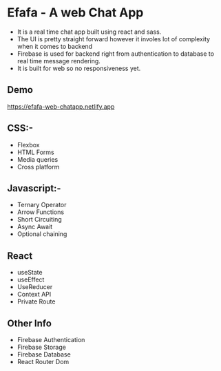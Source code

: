# Efafa - A web Chat App

- It is a real time chat app built using react and sass.
- The UI is pretty straight forward however it involes lot of complexity when it comes to backend
- Firebase is used for backend right from authentication to database to real time message rendering.
- It is built for web so no responsiveness yet.

## Demo

https://efafa-web-chatapp.netlify.app

## CSS:-

- Flexbox
- HTML Forms
- Media queries
- Cross platform

## Javascript:-

- Ternary Operator
- Arrow Functions
- Short Circuiting
- Async Await
- Optional chaining

## React

- useState
- useEffect
- UseReducer
- Context API
- Private Route

## Other Info

- Firebase Authentication
- Firebase Storage
- Firebase Database
- React Router Dom

